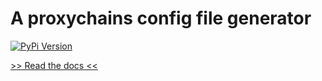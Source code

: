 # A proxychains config file generator

[![PyPi Version](http://img.shields.io/pypi/v/proxychains-conf-generator.svg)](https://pypi.python.org/pypi/proxychains-conf-generator/)

[>> Read the docs <<](https://neoctobers.readthedocs.io/en/latest/repo/py_proxychains_conf_generator.html)

